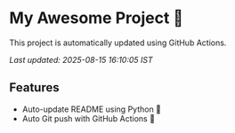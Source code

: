 # My Awesome Project 🚀

This project is automatically updated using GitHub Actions.

_Last updated: 2025-08-15 16:10:05 IST_

## Features
- Auto-update README using Python 🐍
- Auto Git push with GitHub Actions 🤖

